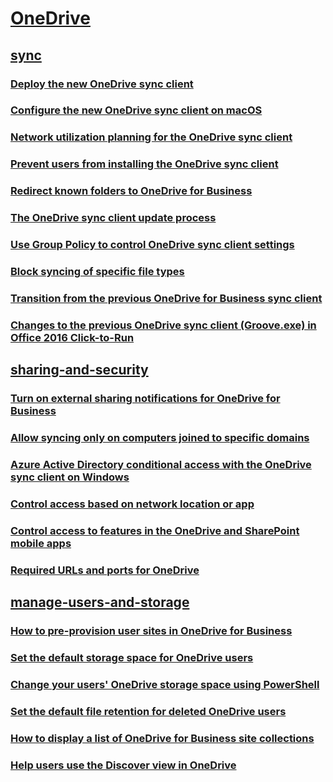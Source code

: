 ﻿
  

# [OneDrive](articles/onedrive.md)
## [sync](articles/.md)
### [Deploy the new OneDrive sync client](articles/deploy-the-new-onedrive-sync-client.md)
### [Configure the new OneDrive sync client on macOS](articles/configure-the-new-onedrive-sync-client-on-macos.md)
### [Network utilization planning for the OneDrive sync client](articles/network-utilization-planning-for-the-onedrive-sync-client.md)
### [Prevent users from installing the OneDrive sync client](articles/prevent-users-from-installing-the-onedrive-sync-client.md)
### [Redirect known folders to OneDrive for Business](articles/redirect-known-folders-to-onedrive-for-business.md)
### [The OneDrive sync client update process](articles/the-onedrive-sync-client-update-process.md)
### [Use Group Policy to control OneDrive sync client settings](articles/use-group-policy-to-control-onedrive-sync-client-settings.md)
### [Block syncing of specific file types](articles/block-syncing-of-specific-file-types.md)
### [Transition from the previous OneDrive for Business sync client](articles/transition-from-the-previous-onedrive-for-business-sync-client.md)
### [Changes to the previous OneDrive sync client (Groove.exe) in Office 2016 Click-to-Run](articles/changes-to-the-previous-onedrive-sync-client-groove-exe-in-office-2016-click-to.md)
## [sharing-and-security](articles/.md)
### [Turn on external sharing notifications for OneDrive for Business](articles/turn-on-external-sharing-notifications-for-onedrive-for-business.md)
### [Allow syncing only on computers joined to specific domains](articles/allow-syncing-only-on-computers-joined-to-specific-domains.md)
### [Azure Active Directory conditional access with the OneDrive sync client on Windows](articles/azure-active-directory-conditional-access-with-the-onedrive-sync-client-on-windo.md)
### [Control access based on network location or app](articles/control-access-based-on-network-location-or-app.md)
### [Control access to features in the OneDrive and SharePoint mobile apps](articles/control-access-to-features-in-the-onedrive-and-sharepoint-mobile-apps.md)
### [Required URLs and ports for OneDrive](articles/required-urls-and-ports-for-onedrive.md)
## [manage-users-and-storage](articles/.md)
### [How to pre-provision user sites in OneDrive for Business](articles/how-to-pre-provision-user-sites-in-onedrive-for-business.md)
### [Set the default storage space for OneDrive users](articles/set-the-default-storage-space-for-onedrive-users.md)
### [Change your users' OneDrive storage space using PowerShell](articles/change-your-users-onedrive-storage-space-using-powershell.md)
### [Set the default file retention for deleted OneDrive users](articles/set-the-default-file-retention-for-deleted-onedrive-users.md)
### [How to display a list of OneDrive for Business site collections](articles/how-to-display-a-list-of-onedrive-for-business-site-collections.md)
### [Help users use the Discover view in OneDrive](articles/help-users-use-the-discover-view-in-onedrive.md)

